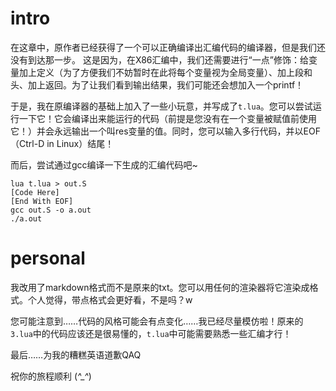 # intro

在这章中，原作者已经获得了一个可以正确编译出汇编代码的编译器，但是我们还没有到达那一步。
这是因为，在X86汇编中，我们还需要进行“一点”修饰：给变量加上定义（为了方便我们不妨暂时在此将每个变量视为全局变量）、加上段和头、加上返回。为了让我们看到输出结果，我们可能还会想加入一个printf！

于是，我在原编译器的基础上加入了一些小玩意，并写成了`t.lua`。您可以尝试运行一下它！它会编译出来能运行的代码（前提是您没有在一个变量被赋值前使用它！）并会永远输出一个叫res变量的值。同时，您可以输入多行代码，并以EOF（Ctrl-D in Linux）结尾！

而后，尝试通过gcc编译一下生成的汇编代码吧~
```
lua t.lua > out.S
[Code Here]
[End With EOF]
gcc out.S -o a.out
./a.out
```

# personal
我改用了markdown格式而不是原来的txt。您可以用任何的渲染器将它渲染成格式。个人觉得，带点格式会更好看，不是吗？w

您可能注意到……代码的风格可能会有点变化……我已经尽量模仿啦！原来的`3.lua`中的代码应该还是很易懂的，`t.lua`中可能需要熟悉一些汇编才行！

最后……为我的糟糕英语道歉QAQ

祝你的旅程顺利 (*^_^*)